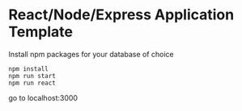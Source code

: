 # React/Node/Express Application Template

Install npm packages for your database of choice

```
npm install
npm run start
npm run react
```
go to localhost:3000
